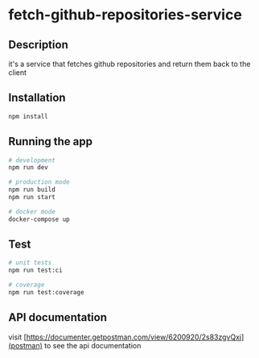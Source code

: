 # fetch-github-repositories-service

## Description

it's a service that fetches github repositories and return them back to the
client

## Installation

```bash
npm install
```

## Running the app

```bash
# development
npm run dev

# production mode
npm run build
npm run start

# docker mode
docker-compose up
```

## Test

```bash
# unit tests
npm run test:ci

# coverage
npm run test:coverage
```

## API documentation

visit [https://documenter.getpostman.com/view/6200920/2s83zgvQxj](postman) to see the api documentation
